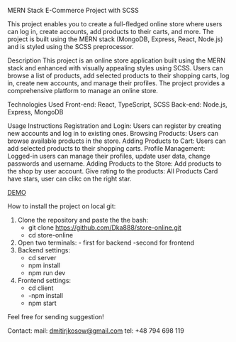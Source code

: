 MERN Stack E-Commerce Project with SCSS

This project enables you to create a full-fledged online store where users can log in, create accounts, add products to their carts, and more. 
The project is built using the MERN stack (MongoDB, Express, React, Node.js) and is styled using the SCSS preprocessor.

Description
This project is an online store application built using the MERN stack and enhanced with visually appealing styles using SCSS. 
Users can browse a list of products, add selected products to their shopping carts, log in, create new accounts, and manage their profiles. 
The project provides a comprehensive platform to manage an online store.

Technologies Used
Front-end: React, TypeScript, SCSS
Back-end: Node.js, Express, MongoDB

Usage Instructions
Registration and Login: Users can register by creating new accounts and log in to existing ones.
Browsing Products: Users can browse available products in the store.
Adding Products to Cart: Users can add selected products to their shopping carts.
Profile Management: Logged-in users can manage their profiles, update user data, change passwords and username.
Adding Products to the Store: Add products to the shop by user account.
Give rating to the products: All Products Card have stars, user can clikc on the right star.

[DEMO](https://fullstack-6n85.vercel.app/)

How to install the project on local git: 
1) Clone the repository and paste the the bash:
   - git clone https://github.com/Dka888/store-online.git
   - cd store-online
2) Open two terminals: - first for backend -second for frontend
3) Backend settings:
     - cd server
     - npm install
     - npm run dev
4) Frontend settings:
    - cd client
    - -npm install
    - npm start

  Feel free for sending suggestion!
  
  Contact: 
    mail: dmitirjkosow@gmail.com 
    tel: +48 794 698 119
